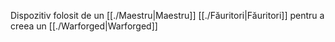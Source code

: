 Dispozitiv folosit de un  [[./Maestru|Maestru]]  [[./Făuritori|Făuritori]] pentru a creea un [[./Warforged|Warforged]]